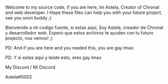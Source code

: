 Welcome to my source code, if you are here, Im Astela, Creator of Chronal and web developer. I Hope these files can help you with your future project, see you soon buddy ;)

Bienvenido a mi codigo fuente, si estas aqui, Soy Astela, creador de Chronal y desarrollador web. Espero que estos archivos te ayuden con tu futuro projecto, nos vemos! ;)

PD: And if you are here and you readed this, you are gay lmao

PD: Y si estas aqui y leiste esto, eres gay lmao

My Discord / Mi Discord

Astela#0002
